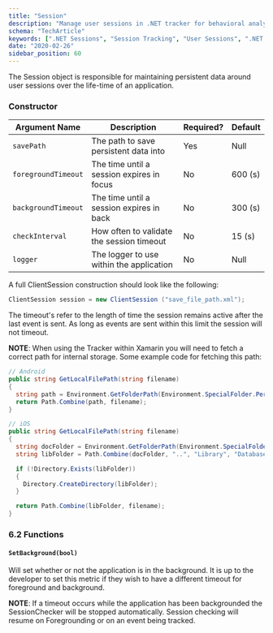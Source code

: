 ```yaml
---
title: "Session"
description: "Manage user sessions in .NET tracker for behavioral analytics and engagement tracking."
schema: "TechArticle"
keywords: [".NET Sessions", "Session Tracking", "User Sessions", ".NET Analytics", "Session Management", "Desktop Sessions"]
date: "2020-02-26"
sidebar_position: 60
---
```


The Session object is responsible for maintaining persistent data around user sessions over the life-time of an application.

### Constructor

| **Argument Name** | **Description** | **Required?** | **Default** |
| --- | --- | --- | --- |
| `savePath` | The path to save persistent data into | Yes | Null |
| `foregroundTimeout` | The time until a session expires in focus | No | 600 (s) |
| `backgroundTimeout` | The time until a session expires in back | No | 300 (s) |
| `checkInterval` | How often to validate the session timeout | No | 15 (s) |
| `logger` | The logger to use within the application | No | Null |

A full ClientSession construction should look like the following:

```csharp
ClientSession session = new ClientSession ("save_file_path.xml");
```

The timeout's refer to the length of time the session remains active after the last event is sent. As long as events are sent within this limit the session will not timeout.

**NOTE**: When using the Tracker within Xamarin you will need to fetch a correct path for internal storage. Some example code for fetching this path:

```csharp
// Android
public string GetLocalFilePath(string filename)
{
  string path = Environment.GetFolderPath(Environment.SpecialFolder.Personal);
  return Path.Combine(path, filename);
}

// iOS
public string GetLocalFilePath(string filename)
{
  string docFolder = Environment.GetFolderPath(Environment.SpecialFolder.Personal);
  string libFolder = Path.Combine(docFolder, "..", "Library", "Databases");

  if (!Directory.Exists(libFolder))
  {
    Directory.CreateDirectory(libFolder);
  }

  return Path.Combine(libFolder, filename);
}
```

### 6.2 Functions

#### `SetBackground(bool)`

Will set whether or not the application is in the background. It is up to the developer to set this metric if they wish to have a different timeout for foreground and background.

**NOTE**: If a timeout occurs while the application has been backgrounded the SessionChecker will be stopped automatically. Session checking will resume on Foregrounding or on an event being tracked.
